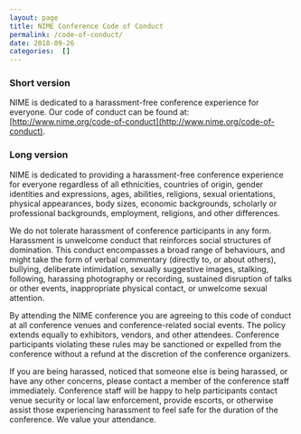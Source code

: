 ```yaml
---
layout: page
title: NIME Conference Code of Conduct
permalink: /code-of-conduct/
date: 2018-09-26
categories:  []
---
```


### Short version

NIME is dedicated to a harassment-free conference experience for everyone. Our code of conduct can be found at: 
[http://www.nime.org/code-of-conduct](http://www.nime.org/code-of-conduct).

### Long version

NIME is dedicated to providing a harassment-free conference experience for everyone regardless of all ethnicities, countries of origin, gender identities and expressions, ages, abilities, religions, sexual orientations, physical appearances, body sizes, economic backgrounds, scholarly or professional backgrounds, employment, religions, and other differences.

We do not tolerate harassment of conference participants in any form. Harassment is unwelcome conduct that reinforces social structures of domination. This conduct encompasses a broad range of behaviours, and might take the form of verbal commentary (directly to, or about others), bullying, deliberate intimidation, sexually suggestive images, stalking, following, harassing photography or recording, sustained disruption of talks or other events, inappropriate physical contact, or unwelcome sexual attention.

By attending the NIME conference you are agreeing to this code of conduct at all conference venues and conference-related social events. The policy extends equally to exhibitors, vendors, and other attendees. Conference participants violating these rules may be sanctioned or expelled from the conference without a refund at the discretion of the conference organizers.

If you are being harassed, noticed that someone else is being harassed, or have any other concerns, please contact a member of the conference staff immediately. Conference staff will be happy to help participants contact venue security or local law enforcement, provide escorts, or otherwise assist those experiencing harassment to feel safe for the duration of the conference. We value your attendance.

